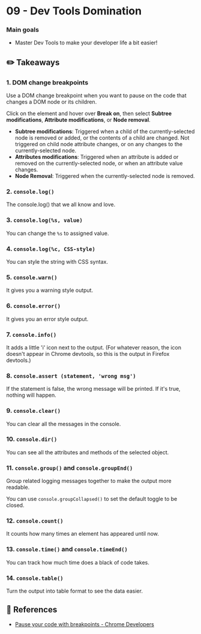 # 09 - Dev Tools Domination

### Main goals

- Master Dev Tools to make your developer life a bit easier!

## :pencil2: Takeaways

### 1. DOM change breakpoints

Use a DOM change breakpoint when you want to pause on the code that changes a DOM node or its children.

Click on the element and hover over **Break on**, then select **Subtree modifications**, **Attribute modifications**, or **Node removal**.

- **Subtree modifications**: Triggered when a child of the currently-selected node is removed or added, or the contents of a child are changed. Not triggered on child node attribute changes, or on any changes to the currently-selected node.
- **Attributes modifications**: Triggered when an attribute is added or removed on the currently-selected node, or when an attribute value changes.
- **Node Removal**: Triggered when the currently-selected node is removed.

### 2. `console.log()`

The console.log() that we all know and love.

### 3. `console.log(%s, value)`

You can change the `%s` to assigned value.

### 4. `console.log(%c, CSS-style)`

You can style the string with CSS syntax.

### 5. `console.warn()`

It gives you a warning style output.

### 6. `console.error()`

It gives you an error style output.

### 7. `console.info()`

It adds a little 'i' icon next to the output. (For whatever reason, the icon doesn't appear in Chrome devtools, so this is the output in Firefox devtools.)

### 8. `console.assert (statement, 'wrong msg')`

If the statement is false, the wrong message will be printed. If it's true, nothing will happen.

### 9. `console.clear()`

You can clear all the messages in the console.

### 10. `console.dir()`

You can see all the attributes and methods of the selected object.

### 11. `console.group()` and `console.groupEnd()`

Group related logging messages together to make the output more readable.

You can use `console.groupCollapsed()` to set the default toggle to be closed.

### 12. `console.count()`

It counts how many times an element has appeared until now.

### 13. `console.time()` and `console.timeEnd()`

You can track how much time does a black of code takes.

### 14. `console.table()`

Turn the output into table format to see the data easier.

## :book: References

- [Pause your code with breakpoints - Chrome Developers](https://developer.chrome.com/docs/devtools/javascript/breakpoints/)
